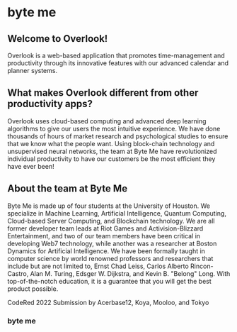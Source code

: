 # byte me
## Welcome to Overlook!

Overlook is a web-based application that promotes time-management and productivity through its innovative features with our advanced calendar and planner systems.

## What makes Overlook different from other productivity apps?

Overlook uses cloud-based computing and advanced deep learning algorithms to give our users the most intuitive experience. We have done thousands of hours of market research and psychological studies to ensure that we know what the people want. Using block-chain technology and unsupervised neural networks, the team at Byte Me have revolutionized individual productivity to have our customers be the most efficient they have ever been!

## About the team at Byte Me

Byte Me is made up of four students at the University of Houston. We specialize in Machine Learning, Artificial Intelligence, Quantum Computing, Cloud-based Server Computing, and Blockchain technology. We are all former developer team leads at Riot Games and Activision-Blizzard Entertainment, and two of our team members have been critical in developing Web7 technology, while another was a researcher at Boston Dynamics for Artificial Intelligence. We have been formally taught in computer science by world renowned professors and researchers that include but are not limited to, Ernst Chad Leiss, Carlos Alberto Rincon-Castro, Alan M. Turing, Edsger W. Dijkstra, and Kevin B. "Belong" Long. With top-of-the-notch education, it is a guarantee that you will get the best product possible.

CodeRed 2022 Submission by Acerbase12, Koya, Mooloo, and Tokyo

### byte me

